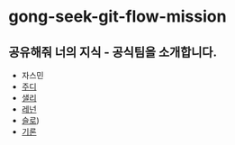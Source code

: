 # gong-seek-git-flow-mission

## 공유해줘 너의 지식 - 공식팀을 소개합니다.

- 자스민
- [주디](./judy/README.md)
- [샐리](/%EC%83%90%EB%A6%AC.md)
- [레넌](./rennon.md)
- [슬로](./slow.md))
- [기론](./giron.md)
